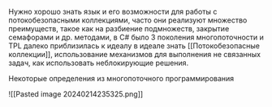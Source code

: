 Нужно хорошо знать язык и его возможности для работы с потокобезопасными коллекциями, часто они реализуют множество преимуществ, такое как на разбиение подмножеств, закрытие семафорами и др. методами, в C# было 3 поколения многопоточности и TPL далеко приблизилась к идеалу в идеале знать [[Потокобезопасные коллекции]], использование механизмов для выполнения не связанных задач, как использовать неблокирующие решения.

Некоторые определения из многопоточного программирования

![[Pasted image 20240214235325.png]]


